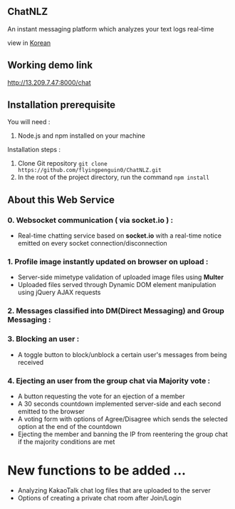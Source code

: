 ## ChatNLZ
An instant messaging platform which analyzes your text logs real-time

view in [Korean](/README_kr.md)

## Working demo link
http://13.209.7.47:8000/chat

## Installation prerequisite

You will need : 
  1. Node.js and npm installed on your machine
 
Installation steps : 
  1. Clone Git repository  `git clone https://github.com/flyingpenguin0/ChatNLZ.git`
  2. In the root of the project directory, run the command  `npm install`

## About this Web Service
### 0. Websocket communication ( via socket.io ) : 
  - Real-time chatting service based on **socket.io** with a real-time notice emitted on every socket connection/disconnection

### 1. Profile image instantly updated on browser on upload : 
  - Server-side mimetype validation of uploaded image files using **Multer**
  - Uploaded files served through Dynamic DOM element manipulation using jQuery AJAX requests
 
### 2. Messages classified into DM(Direct Messaging) and Group Messaging  : 

### 3. Blocking an user : 
  - A toggle button to block/unblock a certain user's messages from being received
  
### 4. Ejecting an user from the group chat via Majority vote : 
  - A button requesting the vote for an ejection of a member
  - A 30 seconds countdown implemented server-side and each second emitted to the browser
  - A voting form with options of Agree/Disagree which sends the selected option at the end of the countdown 
  - Ejecting the member and banning the IP from reentering the group chat if the majority conditions are met
  
# New functions to be added ...
  - Analyzing KakaoTalk chat log files that are uploaded to the server
  - Options of creating a private chat room after Join/Login 

